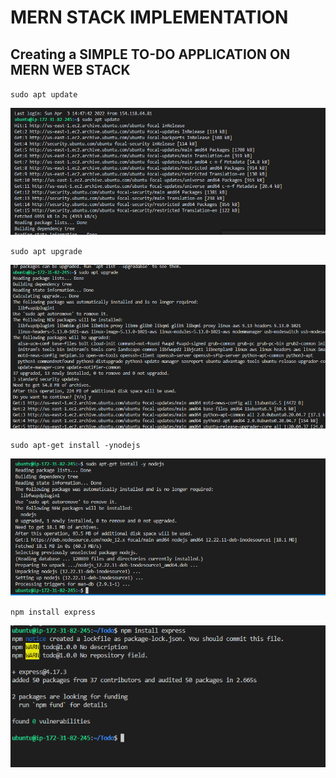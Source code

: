 # MERN STACK IMPLEMENTATION
## Creating a SIMPLE TO-DO APPLICATION ON MERN WEB STACK

`sudo apt update`

![alt text](./sudo-apt-update.png)

`sudo apt upgrade`

![alt text](./Screenshot_1.png)

`sudo apt-get install -ynodejs`

![alt text](./Screenshot_2.png)

`npm install express`

![alt text](./Screenshot_3.png)